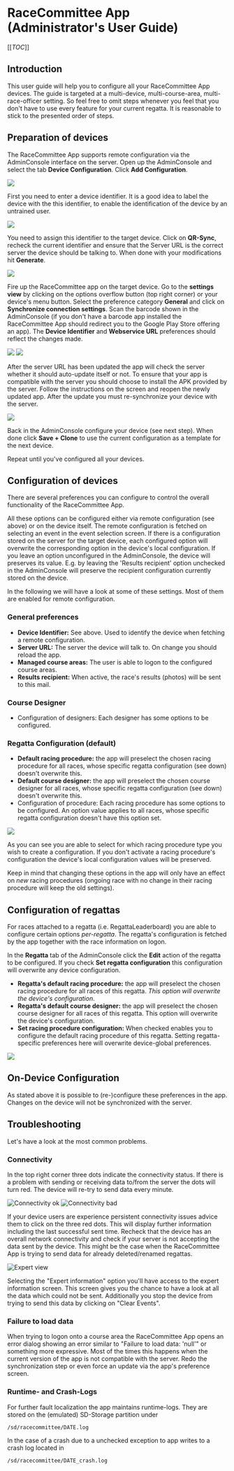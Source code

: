 # RaceCommittee App (Administrator's User Guide)

[[_TOC_]]

## Introduction

This user guide will help you to configure all your RaceCommittee App devices. The guide is targeted at a multi-device, multi-course-area, multi-race-officer setting. So feel free to omit steps whenever you feel that you don't have to use every feature for your current regatta. It is reasonable to stick to the presented order of steps.

## Preparation of devices

The RaceCommittee App supports remote configuration via the AdminConsole interface on the server. Open up the AdminConsole and select the tab **Device Configuration**. Click **Add Configuration**.

<img src="/wiki/images/rcapp/admin_config_step_1.png" />

First you need to enter a device identifier. It is a good idea to label the device with the this identifier, to enable the identification of the device by an untrained user.

<img src="/wiki/images/rcapp/admin_config_step_2.png" />

You need to assign this identifier to the target device. Click on **QR-Sync**, recheck the current identifier and ensure that the Server URL is the correct server the device should be talking to. When done with your modifications hit **Generate**.

<img src="/wiki/images/rcapp/admin_config_step_3.png" />

Fire up the RaceCommittee app on the target device. Go to the **settings view** by clicking on the options overflow button (top right corner) or your device's menu button. Select the preference category **General** and click on **Synchronize connection settings**. Scan the barcode shown in the AdminConsole (if you don't have a barcode app installed the RaceCommittee App should redirect you to the Google Play Store offering an app). The **Device Identifier** and **Webservice URL** preferences should reflect the changes made.

<img src="/wiki/images/rcapp/admin_config_step_3a.png" /> <img src="/wiki/images/rcapp/admin_config_step_3b.png" />

After the server URL has been updated the app will check the server whether it should auto-update itself or not. To ensure that your app is compatible with the server you should choose to install the APK provided by the server. Follow the instructions on the screen and reopen the newly updated app. After the update you must re-synchronize your device with the server.

<img src="/wiki/images/rcapp/admin_config_step_4.png" />

Back in the AdminConsole configure your device (see next step). When done click **Save + Clone** to use the current configuration as a template for the next device.

Repeat until you've configured all your devices.

## Configuration of devices

There are several preferences you can configure to control the overall functionality of the RaceCommittee App. 

All these options can be configured either via remote configuration (see above) or on the device itself. The remote configuration is fetched on selecting an event in the event selection screen. If there is a configuration stored on the server for the target device, each configured option will overwrite the corresponding option in the device's local configuration. If you leave an option unconfigured in the AdminConsole, the device will preserves its value. E.g. by leaving the 'Results recipient' option unchecked in the AdminConsole will preserve the recipient configuration currently stored on the device.

In the following we will have a look at some of these settings. Most of them are enabled for remote configuration.

### General preferences

* **Device Identifier:** See above. Used to identify the device when fetching a remote configuration.
* **Server URL:** The server the device will talk to. On change you should reload the app.
* **Managed course areas:** The user is able to logon to the configured course areas.
* **Results recipient:** When active, the race's results (photos) will be sent to this mail.

### Course Designer

* Configuration of designers: Each designer has some options to be configured.

### Regatta Configuration (default)

* **Default racing procedure:** the app will preselect the chosen racing procedure for all races, whose specific regatta configuration (see down) doesn't overwrite this.
* **Default course designer:** the app will preselect the chosen course designer for all races, whose specific regatta configuration (see down) doesn't overwrite this.
* Configuration of procedure: Each racing procedure has some options to be configured. An option value applies to all races, whose specific regatta configuration doesn't have this option set. 

<img src="/wiki/images/rcapp/admin_config_regatta_configuration.png" />

As you can see you are able to select for which racing procedure type you wish to create a configuration. If you don't activate a racing procedure's configuration the device's local configuration values will be preserved.

Keep in mind that changing these options in the app will only have an effect on _new_ racing procedures (ongoing race with no change in their racing procedure will keep the old settings).

## Configuration of regattas

For races attached to a regatta (i.e. RegattaLeaderboard) you are able to configure certain options _per-regatta_. The regatta's configuration is fetched by the app together with the race information on logon.

In the **Regatta** tab of the AdminConsole click the **Edit** action of the regatta to be configured. If you check **Set regatta configuration** this configuration will overwrite any device configuration.

* **Regatta's default racing procedure:** the app will preselect the chosen racing procedure for all races of this regatta. _This option will overwrite the device's configuration_.
* **Regatta's default course designer:** the app will preselect the chosen course designer for all races of this regatta. This option will overwrite the device's configuration.
* **Set racing procedure configuration:** When checked enables you to configure the default racing procedure of this regatta. Setting regatta-specific preferences here will overwrite device-global preferences.

<img src="/wiki/images/rcapp/admin_config_edit_regatta.png" />

## On-Device Configuration

As stated above it is possible to (re-)configure these preferences in the app. Changes on the device will not be synchronized with the server.

## Troubleshooting

Let's have a look at the most common problems.

### Connectivity

In the top right corner three dots indicate the connectivity status. If there is a problem with sending or receiving data to/from the server the dots will turn red. The device will re-try to send data every minute.

![Connectivity ok](images/rcapp/app_conn_ok.jpg) ![Connectivity bad](images/rcapp/app_conn_bad.jpg)

If your device users are experience persistent connectivity issues advice them to click on the three red dots. This will display further information including the last successful sent time. Recheck that the device has an overall network connectivity and check if your server is not accepting the data sent by the device. This might be the case when the RaceCommittee App is trying to send data for already deleted/renamed regattas.

![Expert view](images/rcapp/app_expert.jpg)

Selecting the "Expert information" option you'll have access to the expert information screen. This screen gives you the chance to have a look at all the data which could not be sent. Additionally you stop the device from trying to send this data by clicking on "Clear Events".

### Failure to load data

When trying to logon onto a course area the RaceCommittee App opens an error dialog showing an error similar to "Failure to load data: 'null'" or something more expressive. Most of the times this happens when the current version of the app is not compatible with the server. Redo the synchronization step or even force an update via the app's preference screen.

### Runtime- and Crash-Logs

For further fault localization the app maintains runtime-logs. They are stored on the (emulated) SD-Storage partition under

    /sd/racecommittee/DATE.log

In the case of a crash due to a unchecked exception to app writes to a crash log located in

    /sd/racecommittee/DATE_crash.log